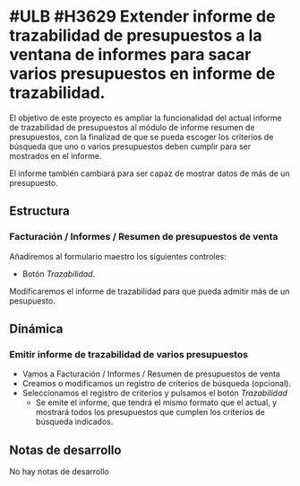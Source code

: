 # #ULB #H3629 Extender informe de trazabilidad de presupuestos a la ventana de informes para sacar varios presupuestos en informe de trazabilidad.

El objetivo de este proyecto es ampliar la funcionalidad del actual informe de trazabilidad de presupuestos al módulo de informe resumen de presupuestos, con la finalizad de que se pueda escoger los criterios de búsqueda que uno o varios presupuestos deben cumplir para ser mostrados en el informe.

El informe también cambiará para ser capaz de mostrar datos de más de un presupuesto.

## Estructura

### Facturación / Informes / Resumen de presupuestos de venta
Añadiremos al formulario maestro los siguientes controles:
* Botón *Trazabilidad*.

Modificaremos el informe de trazabilidad para que pueda admitir más de un pesupuesto.

## Dinámica

### Emitir informe de trazabilidad de varios presupuestos
* Vamos a Facturación / Informes / Resumen de presupuestos de venta
* Creamos o modificamos un registro de criterios de búsqueda (opcional).
* Seleccionamos el registro de criterios y pulsamos el botón *Trazabilidad*
    * Se emite el informe, que tendrá el mismo formato que el actual, y mostrará todos los presupuestos que cumplen los criterios de búsqueda indicados.

## Notas de desarrollo
No hay notas de desarrollo

